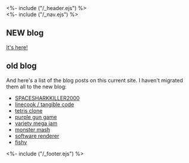 <!DOCTYPE html>
<html lang="en">
<head>
<%- include ("/_header.ejs") %>
<link rel="alternate" type="application/rss+xml" title="pancelor dot com" href="/feed.xml" />
<link href="/stylesheets/mailchimp.css" rel="stylesheet" type="text/css">
</head>
<body>
<div class="wrapper">
<%- include ("/_nav.ejs") %>
<section id="main-content">

## NEW blog

[It's here!](https://pancelor.bearblog.dev/)

## old blog

And here's a list of the blog posts on this current site. I haven't migrated them all to the new blog:

- [SPACESHARKKILLER2000](/posts/ssk2k)
- [linecook / tangible code](/posts/linecook)
- [tetris clone](/posts/tetris-clone)
- [purple gun game](/posts/purple-gun-game)
- [variety mega jam](/posts/vmj2020)
- [monster mash](/posts/monster-mash)
- [software renderer](/posts/software-renderer)
- [fishy](/posts/fishy)

</section>
<%- include ("/_footer.ejs") %>
</body>
</html>

